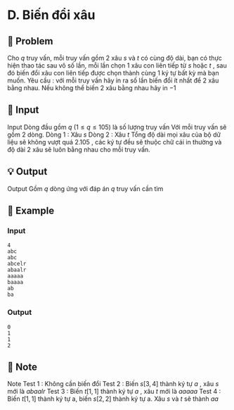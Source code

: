 # D. Biến đổi xâu

## 📖 Problem

Cho
$q$
truy vấn, mỗi truy vấn gồm
$2$
xâu
$s$
và
$t$
có cùng độ dài, bạn có thực hiện thao tác sau vô số lần, mỗi lần chọn
$1$
xâu con liên tiếp từ
$s$
hoặc
$t$
, sau đó biến đổi xâu con liên tiếp được chọn thành cùng
$1$
ký tự bất kỳ mà bạn muốn.
Yêu cầu
: với mỗi truy vấn hãy in ra số lần biến đổi ít nhất để
$2$
xâu bằng nhau. Nếu không thể biến
$2$
xâu bằng nhau hãy in
$- 1$


## 🧩 Input

Input
Dòng đầu gồm
$q$
$(1 ≤q≤ 105)$
là số lượng truy vấn Với mỗi truy vấn sẽ gồm
$2$
dòng.
Dòng
$1$
: Xâu
$s$
Dòng
$2$
: Xâu
$t$
Tổng độ dài mọi xâu của bộ dữ liệu sẽ không vượt quá
$2.105$
, các ký tự đều sẽ thuộc chữ cái in thường và độ dài
$2$
xâu sẽ luôn bằng nhau cho mỗi truy vấn.


## 💡 Output

Output
Gồm
$q$
dòng ứng với đáp án
$q$
truy vấn cần tìm


## 🧠 Example

### Input

```text
4
abc
abc
abcelr
abaalr
aaaaa
baaaa
ab
ba
```

### Output

```text
0
1
1
2
```



## 📝 Note

Note
Test
$1$
: Không cần biến đổi
Test
$2$
: Biến
$s[3, 4]$
thành ký tự
$a$
, xâu
$s$
mới là
$abaalr$
Test
$3$
: Biến
$t[1, 1]$
thành ký tự
$a$
, xâu
$t$
mới là
$aaaaa$
Test
$4$
: Biến
$t[1, 1]$
thành ký tự a, biến
$s[2, 2]$
thành ký tự a. Xâu
$s$
và
$t$
sẽ thành
$aa$

